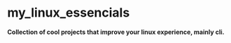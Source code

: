 # my_linux_essencials

__Collection of cool projects that improve your linux experience, mainly cli.__